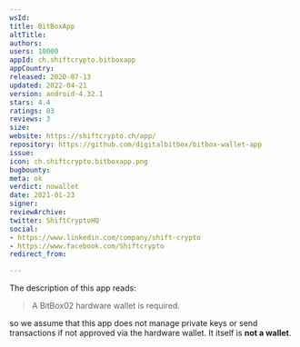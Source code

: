 ```yaml
---
wsId: 
title: BitBoxApp
altTitle: 
authors: 
users: 10000
appId: ch.shiftcrypto.bitboxapp
appCountry: 
released: 2020-07-13
updated: 2022-04-21
version: android-4.32.1
stars: 4.4
ratings: 83
reviews: 3
size: 
website: https://shiftcrypto.ch/app/
repository: https://github.com/digitalbitbox/bitbox-wallet-app
issue: 
icon: ch.shiftcrypto.bitboxapp.png
bugbounty: 
meta: ok
verdict: nowallet
date: 2021-01-23
signer: 
reviewArchive: 
twitter: ShiftCryptoHQ
social:
- https://www.linkedin.com/company/shift-crypto
- https://www.facebook.com/Shiftcrypto
redirect_from: 

---
```


The description of this app reads:

> A BitBox02 hardware wallet is required.

so we assume that this app does not manage private keys or send transactions if
not approved via the hardware wallet. It itself is **not a wallet**.
